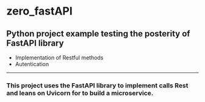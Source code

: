 # zero_fastAPI

## Python project example testing the posterity of FastAPI library

- Implementation of Restful methods
- Autentication
----------
### This project uses the FastAPI library to implement calls Rest and leans on Uvicorn for to build a microservice.

